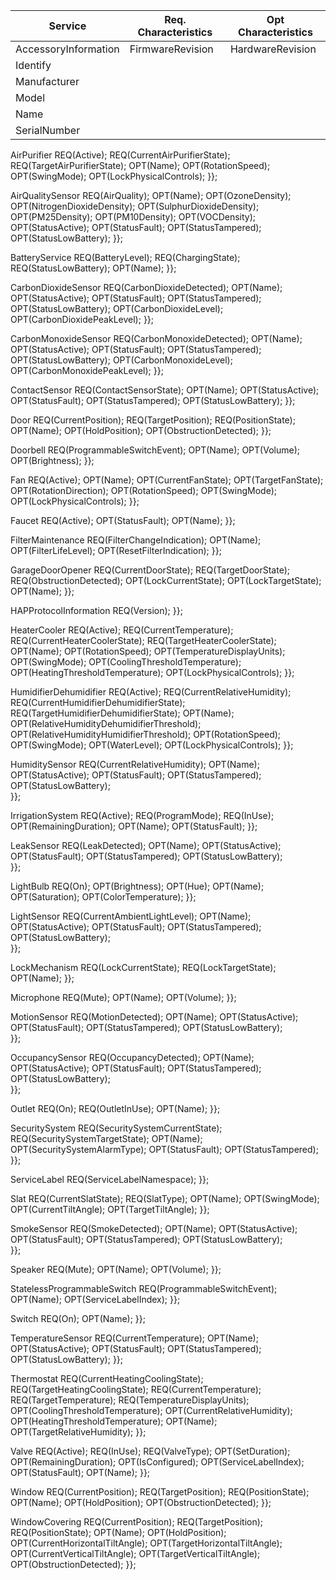 Service | Req. Characteristics | Opt Characteristics
------- | -------------------- | -------------------
AccessoryInformation | FirmwareRevision | HardwareRevision
 | Identify |
 | Manufacturer |
 | Model |
 | Name |
 | SerialNumber |

   AirPurifier
    REQ(Active);
    REQ(CurrentAirPurifierState);
    REQ(TargetAirPurifierState);
    OPT(Name);
    OPT(RotationSpeed);
    OPT(SwingMode);
    OPT(LockPhysicalControls);
  }};

   AirQualitySensor
    REQ(AirQuality);
    OPT(Name);
    OPT(OzoneDensity);
    OPT(NitrogenDioxideDensity);
    OPT(SulphurDioxideDensity);
    OPT(PM25Density);
    OPT(PM10Density);
    OPT(VOCDensity);
    OPT(StatusActive);
    OPT(StatusFault);
    OPT(StatusTampered);
    OPT(StatusLowBattery);
  }};

   BatteryService
    REQ(BatteryLevel);
    REQ(ChargingState);
    REQ(StatusLowBattery);
    OPT(Name);
  }};

   CarbonDioxideSensor
    REQ(CarbonDioxideDetected);
    OPT(Name);
    OPT(StatusActive);
    OPT(StatusFault);
    OPT(StatusTampered);
    OPT(StatusLowBattery);
    OPT(CarbonDioxideLevel);
    OPT(CarbonDioxidePeakLevel);
  }};

   CarbonMonoxideSensor
    REQ(CarbonMonoxideDetected);
    OPT(Name);
    OPT(StatusActive);
    OPT(StatusFault);
    OPT(StatusTampered);
    OPT(StatusLowBattery);
    OPT(CarbonMonoxideLevel);
    OPT(CarbonMonoxidePeakLevel);
    }};

   ContactSensor
    REQ(ContactSensorState);
    OPT(Name);
    OPT(StatusActive);
    OPT(StatusFault);
    OPT(StatusTampered);
    OPT(StatusLowBattery);
  }};

   Door
    REQ(CurrentPosition);
    REQ(TargetPosition);
    REQ(PositionState);
    OPT(Name);
    OPT(HoldPosition);
    OPT(ObstructionDetected);
  }};

   Doorbell
    REQ(ProgrammableSwitchEvent);
    OPT(Name);
    OPT(Volume);
    OPT(Brightness);
  }};

   Fan
    REQ(Active);
    OPT(Name);
    OPT(CurrentFanState);
    OPT(TargetFanState);
    OPT(RotationDirection);
    OPT(RotationSpeed);
    OPT(SwingMode);
    OPT(LockPhysicalControls);
  }};

   Faucet
    REQ(Active);
    OPT(StatusFault);
    OPT(Name);
  }};

   FilterMaintenance
    REQ(FilterChangeIndication);
    OPT(Name);
    OPT(FilterLifeLevel);
    OPT(ResetFilterIndication);
  }};

   GarageDoorOpener
    REQ(CurrentDoorState);
    REQ(TargetDoorState);
    REQ(ObstructionDetected);
    OPT(LockCurrentState);
    OPT(LockTargetState);
    OPT(Name);
  }};

   HAPProtocolInformation
    REQ(Version);
  }};

   HeaterCooler
    REQ(Active);
    REQ(CurrentTemperature);
    REQ(CurrentHeaterCoolerState);
    REQ(TargetHeaterCoolerState);
    OPT(Name);
    OPT(RotationSpeed);
    OPT(TemperatureDisplayUnits);
    OPT(SwingMode);
    OPT(CoolingThresholdTemperature);
    OPT(HeatingThresholdTemperature);
    OPT(LockPhysicalControls);
  }};

   HumidifierDehumidifier
    REQ(Active);
    REQ(CurrentRelativeHumidity);
    REQ(CurrentHumidifierDehumidifierState);
    REQ(TargetHumidifierDehumidifierState);
    OPT(Name);
    OPT(RelativeHumidityDehumidifierThreshold);
    OPT(RelativeHumidityHumidifierThreshold);
    OPT(RotationSpeed);
    OPT(SwingMode);
    OPT(WaterLevel);
    OPT(LockPhysicalControls);
  }};

   HumiditySensor
    REQ(CurrentRelativeHumidity);
    OPT(Name);
    OPT(StatusActive);
    OPT(StatusFault);
    OPT(StatusTampered);
    OPT(StatusLowBattery);   
  }};

   IrrigationSystem
    REQ(Active);
    REQ(ProgramMode);
    REQ(InUse);
    OPT(RemainingDuration);
    OPT(Name);
    OPT(StatusFault);
  }};

   LeakSensor
    REQ(LeakDetected);
    OPT(Name);
    OPT(StatusActive);
    OPT(StatusFault);
    OPT(StatusTampered);
    OPT(StatusLowBattery);       
  }};

   LightBulb
    REQ(On);
    OPT(Brightness);
    OPT(Hue);
    OPT(Name);
    OPT(Saturation);
    OPT(ColorTemperature);
  }};

   LightSensor
    REQ(CurrentAmbientLightLevel);
    OPT(Name);
    OPT(StatusActive);
    OPT(StatusFault);
    OPT(StatusTampered);
    OPT(StatusLowBattery);          
  }};

   LockMechanism
    REQ(LockCurrentState);
    REQ(LockTargetState);
    OPT(Name);
  }};

   Microphone
    REQ(Mute);
    OPT(Name);
    OPT(Volume);
  }};

   MotionSensor
    REQ(MotionDetected);
    OPT(Name);
    OPT(StatusActive);
    OPT(StatusFault);
    OPT(StatusTampered);
    OPT(StatusLowBattery);       
  }};

   OccupancySensor
    REQ(OccupancyDetected);
    OPT(Name);
    OPT(StatusActive);
    OPT(StatusFault);
    OPT(StatusTampered);
    OPT(StatusLowBattery);         
  }};

   Outlet
    REQ(On);
    REQ(OutletInUse);
    OPT(Name);
  }};

   SecuritySystem
    REQ(SecuritySystemCurrentState);
    REQ(SecuritySystemTargetState);
    OPT(Name);
    OPT(SecuritySystemAlarmType);
    OPT(StatusFault);
    OPT(StatusTampered);
  }};  

   ServiceLabel
    REQ(ServiceLabelNamespace);
  }};  

   Slat
    REQ(CurrentSlatState);
    REQ(SlatType);
    OPT(Name);
    OPT(SwingMode);
    OPT(CurrentTiltAngle);
    OPT(TargetTiltAngle);
  }};

   SmokeSensor
    REQ(SmokeDetected);
    OPT(Name);
    OPT(StatusActive);
    OPT(StatusFault);
    OPT(StatusTampered);
    OPT(StatusLowBattery);             
  }};

   Speaker
    REQ(Mute);
    OPT(Name);
    OPT(Volume);
  }};

   StatelessProgrammableSwitch
    REQ(ProgrammableSwitchEvent);
    OPT(Name);
    OPT(ServiceLabelIndex);
  }};

   Switch
    REQ(On);
    OPT(Name);
  }};

   TemperatureSensor
    REQ(CurrentTemperature);
    OPT(Name);
    OPT(StatusActive);
    OPT(StatusFault);
    OPT(StatusTampered);
    OPT(StatusLowBattery);
  }};

   Thermostat
    REQ(CurrentHeatingCoolingState);
    REQ(TargetHeatingCoolingState);
    REQ(CurrentTemperature);
    REQ(TargetTemperature);
    REQ(TemperatureDisplayUnits);
    OPT(CoolingThresholdTemperature);
    OPT(CurrentRelativeHumidity);
    OPT(HeatingThresholdTemperature);
    OPT(Name);
    OPT(TargetRelativeHumidity);
  }};

   Valve
    REQ(Active);
    REQ(InUse);
    REQ(ValveType);
    OPT(SetDuration);
    OPT(RemainingDuration);
    OPT(IsConfigured);
    OPT(ServiceLabelIndex);
    OPT(StatusFault);
    OPT(Name);
  }};

   Window
    REQ(CurrentPosition);
    REQ(TargetPosition);
    REQ(PositionState);
    OPT(Name);
    OPT(HoldPosition);
    OPT(ObstructionDetected);
  }};

   WindowCovering
    REQ(CurrentPosition);
    REQ(TargetPosition);
    REQ(PositionState);
    OPT(Name);
    OPT(HoldPosition);
    OPT(CurrentHorizontalTiltAngle);
    OPT(TargetHorizontalTiltAngle);
    OPT(CurrentVerticalTiltAngle);
    OPT(TargetVerticalTiltAngle);
    OPT(ObstructionDetected);
  }};
